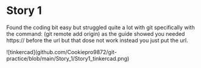 # Story 1

Found the coding bit easy but struggled quite a lot with git specifically with the command: (git remote add origin) as the guide showed you needed https:// before the url but that dose not work instead you just put the url.



!\[tinkercad](github.com/Cookiepro9872/git-practice/blob/main/Story\_1/Story1\_tinkercad.png)

